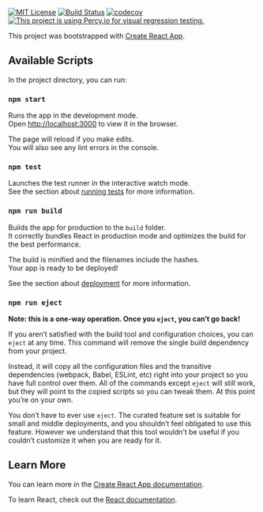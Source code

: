 [![MIT License][license-badge]][license]
[![Build Status][build-badge]][build]
[![codecov][codecov-badge]][coverage]
[![This project is using Percy.io for visual regression testing.][percy-badge]][percy]

This project was bootstrapped with [Create React App](https://github.com/facebook/create-react-app).

## Available Scripts

In the project directory, you can run:

### `npm start`

Runs the app in the development mode.<br />
Open [http://localhost:3000](http://localhost:3000) to view it in the browser.

The page will reload if you make edits.<br />
You will also see any lint errors in the console.

### `npm test`

Launches the test runner in the interactive watch mode.<br />
See the section about [running tests](https://facebook.github.io/create-react-app/docs/running-tests) for more information.

### `npm run build`

Builds the app for production to the `build` folder.<br />
It correctly bundles React in production mode and optimizes the build for the best performance.

The build is minified and the filenames include the hashes.<br />
Your app is ready to be deployed!

See the section about [deployment](https://facebook.github.io/create-react-app/docs/deployment) for more information.

### `npm run eject`

**Note: this is a one-way operation. Once you `eject`, you can’t go back!**

If you aren’t satisfied with the build tool and configuration choices, you can `eject` at any time. This command will remove the single build dependency from your project.

Instead, it will copy all the configuration files and the transitive dependencies (webpack, Babel, ESLint, etc) right into your project so you have full control over them. All of the commands except `eject` will still work, but they will point to the copied scripts so you can tweak them. At this point you’re on your own.

You don’t have to ever use `eject`. The curated feature set is suitable for small and middle deployments, and you shouldn’t feel obligated to use this feature. However we understand that this tool wouldn’t be useful if you couldn’t customize it when you are ready for it.

## Learn More

You can learn more in the [Create React App documentation](https://facebook.github.io/create-react-app/docs/getting-started).

To learn React, check out the [React documentation](https://reactjs.org/).

[build-badge]: https://img.shields.io/github/workflow/status/JeanEspindola/burger-builder-menu/CI?label=build
[build]: https://github.com/JeanEspindola/burger-builder-menu/actions?query=workflow%3ACI
[codecov-badge]: https://codecov.io/gh/JeanEspindola/burger-builder-menu/branch/main/graph/badge.svg?token=IZUUAIOF61
[coverage]: https://codecov.io/gh/JeanEspindola/burger-builder-menu
[percy-badge]: https://percy.io/static/images/percy-badge.svg
[percy]: https://percy.io/ba9e109f/burger-builder-menu
[license-badge]: https://img.shields.io/github/license/JeanEspindola/burger-builder-menu?label=license
[license]: https://github.com/JeanEspindola/burger-builder-menu/blob/main/LICENSE

